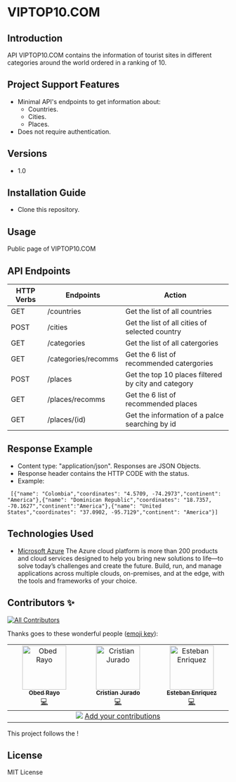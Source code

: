 # VIPTOP10.COM

## Introduction
API VIPTOP10.COM contains the information of tourist sites in different categories around the world ordered in a ranking of 10.

## Project Support Features
* Minimal API's endpoints to get information about:
  - Countries.
  - Cities.
  - Places.
* Does not require authentication.
## Versions
* 1.0
## Installation Guide
* Clone this repository.

## Usage
Public page of VIPTOP10.COM

## API Endpoints
| HTTP Verbs | Endpoints                             | Action                                                               |
| ---------- | ------------------------------------- | -------------------------------------------------------------------- |
| GET        | /countries                              | Get the list of all countries                                        |
| POST       | /cities                                 | Get the list of all cities of selected country                              |
| GET        | /categories                               | Get the list of all catergories                                           |
| GET        | /categories/recomms                          | Get the 6 list of recommended catergories                        |
| POST       | /places                               | Get the top 10 places filtered by city and category                                       |
| GET        | /places/recomms                               | Get the 6 list of recommended places                                           |
| GET        | /places/(id)                          | Get the information of a palce searching by id                       |


## Response Example 
* Content type: "application/json". Responses are JSON Objects. 
* Response header contains the HTTP CODE with the status. 
* Example:
 
```
 [{"name": "Colombia","coordinates": "4.5709, -74.2973","continent": "America"},{"name": "Dominican Republic","coordinates": "18.7357, -70.1627","continent":"America"},{"name": "United States","coordinates": "37.0902, -95.7129","continent": "America"}]
 ```
## Technologies Used
* [Microsoft Azure](https://azure.microsoft.com/en-us/resources/cloud-computing-dictionary/what-is-azure/) The Azure cloud platform is more than 200 products and cloud services designed to help you bring new solutions to life—to solve today’s challenges and create the future. Build, run, and manage applications across multiple clouds, on-premises, and at the edge, with the tools and frameworks of your choice.

## Contributors ✨
<!-- ALL-CONTRIBUTORS-BADGE:START - Do not remove or modify this section -->
[![All Contributors](https://img.shields.io/badge/all_contributors-5-orange.svg?style=flat-square)](#contributors-)
<!-- ALL-CONTRIBUTORS-BADGE:END -->
Thanks goes to these wonderful people ([emoji key](https://allcontributors.org/docs/en/emoji-key)):
<!-- ALL-CONTRIBUTORS-LIST:START - Do not remove or modify this section -->
<!-- prettier-ignore-start -->
<!-- markdownlint-disable -->
<table>
  <tbody>
    <tr>
      <td align="center" valign="top" width="14.28%"><a href="https://www.linkedin.com/in/obedrav/"><img src="https://avatars.githubusercontent.com/u/111031016?v=4?s=100" width="100px;" alt="Obed Rayo"/><br /><sub><b>Obed Rayo</b></sub></a><br /><a href="https://github.com/ObedRav" title="Code">💻</a></td>
      <td align="center" valign="top" width="14.28%"><a href="https://www.linkedin.com/in/cristhian-jurado/"><img src="https://avatars.githubusercontent.com/u/111865322?v=4?s=100" width="100px;" alt="Cristian Jurado"/><br /><sub><b>Cristian Jurado</b></sub></a><br /><a href="https://github.com/Chrs-creyk" title="Code">💻</a></td>
      <td align="center" valign="top" width="14.28%"><a href="https://www.linkedin.com/in/juan-esteban-enriquez/"><img src="https://avatars.githubusercontent.com/u/114319655?v=4?s=100" width="100px;" alt="Esteban Enriquez"/><br /><sub><b>Esteban Enriquez</b></sub></a><br /><a href="https://github.com/esteban-94" title="Code">💻</a></td>
    </tr>
  </tbody>
    <tr>
      <td align="center" size="13px" colspan="7">
        <img src="https://raw.githubusercontent.com/all-contributors/all-contributors-cli/1b8533af435da9854653492b1327a23a4dbd0a10/assets/logo-small.svg">
          <a href="https://all-contributors.js.org/docs/en/bot/usage">Add your contributions</a>
        </img>
      </td>
    </tr>
</table>

<!-- markdownlint-restore -->
<!-- prettier-ignore-end -->

<!-- ALL-CONTRIBUTORS-LIST:END -->

This project follows the !
## License
MIT License
